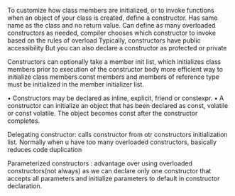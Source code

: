 To customize how class members are initialized, or to invoke functions when an object of your class is created, define a constructor.
 Has same name as the class and no return value.
Can define as many overloaded constructors as needed,  compiler chooses which constructor to invoke based on the rules of overload
Typically, constructors have public accessibility 
But you can also declare a constructor as protected or private

Constructors can optionally take a member init list,  which initializes class members prior to execution of the constructor body
more efficient way to initialize class members
const members and members of reference type must be initialized in the member initializer list.





• Constructors may be declared as inline, explicit, friend or constexpr.
• A constructor can initialize an object that has been declared as const, volatile or const volatile. The object becomes const after the constructor completes.



Delegating constructor: calls constructor from otr constructors initialization list. Normally when u have too many overloaded constructors, basically reduces code duplication 

Parameterized constructors : advantage over using overloaded constructors(not always) as we can declare only one constructor that accepts all parameters and initialize parameters to default in constructor declaration.
